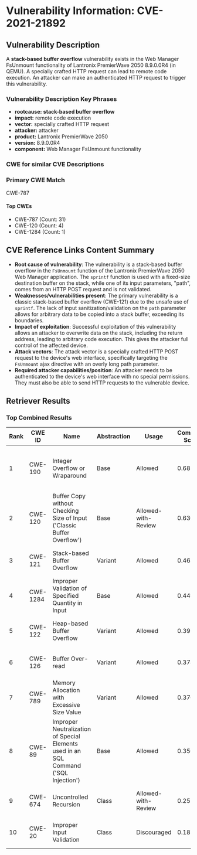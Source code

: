 # Vulnerability Information: CVE-2021-21892

## Vulnerability Description
A **stack-based buffer overflow** vulnerability exists in the Web Manager FsUnmount functionality of Lantronix PremierWave 2050 8.9.0.0R4 (in QEMU). A specially crafted HTTP request can lead to remote code execution. An attacker can make an authenticated HTTP request to trigger this vulnerability.

### Vulnerability Description Key Phrases
- **rootcause:** **stack-based buffer overflow**
- **impact:** remote code execution
- **vector:** specially crafted HTTP request
- **attacker:** attacker
- **product:** Lantronix PremierWave 2050
- **version:** 8.9.0.0R4
- **component:** Web Manager FsUnmount functionality

### CWE for similar CVE Descriptions
### Primary CWE Match
CWE-787

#### Top CWEs
- CWE-787 (Count: 31)
- CWE-120 (Count: 4)
- CWE-1284 (Count: 1)

## CVE Reference Links Content Summary
- **Root cause of vulnerability**: The vulnerability is a stack-based buffer overflow in the `FsUnmount` function of the Lantronix PremierWave 2050 Web Manager application. The `sprintf` function is used with a fixed-size destination buffer on the stack, while one of its input parameters, "path", comes from an HTTP POST request and is not validated. 
- **Weaknesses/vulnerabilities present**: The primary vulnerability is a classic stack-based buffer overflow (CWE-121) due to the unsafe use of `sprintf`. The lack of input sanitization/validation on the `path` parameter allows for arbitrary data to be copied into a stack buffer, exceeding its boundaries.
- **Impact of exploitation**: Successful exploitation of this vulnerability allows an attacker to overwrite data on the stack, including the return address, leading to arbitrary code execution. This gives the attacker full control of the affected device.
- **Attack vectors**: The attack vector is a specially crafted HTTP POST request to the device's web interface, specifically targeting the `FsUnmount` ajax directive with an overly long path parameter.
- **Required attacker capabilities/position**: An attacker needs to be authenticated to the device's web interface with no special permissions. They must also be able to send HTTP requests to the vulnerable device.

## Retriever Results

### Top Combined Results

| Rank | CWE ID | Name | Abstraction | Usage | Combined Score | Retrievers | Individual Scores |
|------|--------|------|-------------|-------|---------------|------------|-------------------|
| 1 | CWE-190 | Integer Overflow or Wraparound | Base | Allowed | 0.6857 | dense, sparse, graph | dense: 0.577, sparse: 0.262, graph: 0.691 |
| 2 | CWE-120 | Buffer Copy without Checking Size of Input ('Classic Buffer Overflow') | Base | Allowed-with-Review | 0.6309 | dense, sparse, graph | dense: 0.576, sparse: 0.277, graph: 0.600 |
| 3 | CWE-121 | Stack-based Buffer Overflow | Variant | Allowed | 0.4630 | dense, sparse | dense: 0.657, sparse: 0.302 |
| 4 | CWE-1284 | Improper Validation of Specified Quantity in Input | Base | Allowed | 0.4495 | sparse, graph | sparse: 0.250, graph: 0.857 |
| 5 | CWE-122 | Heap-based Buffer Overflow | Variant | Allowed | 0.3954 | dense, sparse | dense: 0.581, sparse: 0.241 |
| 6 | CWE-126 | Buffer Over-read | Variant | Allowed | 0.3785 | dense, sparse | dense: 0.566, sparse: 0.222 |
| 7 | CWE-789 | Memory Allocation with Excessive Size Value | Variant | Allowed | 0.3765 | dense, sparse | dense: 0.554, sparse: 0.229 |
| 8 | CWE-89 | Improper Neutralization of Special Elements used in an SQL Command ('SQL Injection') | Base | Allowed | 0.3562 | sparse, graph | sparse: 0.228, graph: 0.631 |
| 9 | CWE-674 | Uncontrolled Recursion | Class | Allowed-with-Review | 0.2511 | dense, sparse | dense: 0.563, sparse: 0.254 |
| 10 | CWE-20 | Improper Input Validation | Class | Discouraged | 0.1872 | dense, sparse | dense: 0.565, sparse: 0.237 |


